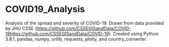 # COVID19_Analysis
Analysis of the spread and severity of COVID-19. Drawn from data provided by JHU CSSE (https://github.com/CSSEGISandData/COVID-19https://github.com/CSSEGISandData/COVID-19).
Created using Python 3.8.1, pandas, numpy, urllib, requests, plotly, and country_converter.
